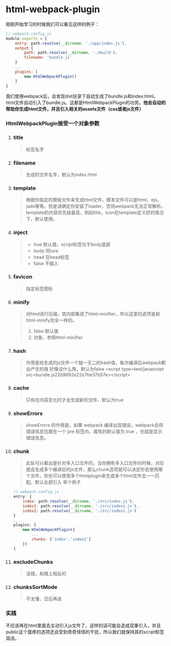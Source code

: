 # html-webpack-plugin

刚刚开始学习的时候我们可以看见这样的例子：
```js
// webpack.config.js
module.exports = {
    entry: path.resolve(__dirname, './app/index.js'),
    output:{
        path: path.resolve(__dirname, './build'),
        filename: 'bundle.js'
    }
    ...
    plugins: [
        new HtmlWebpackPlugin()
    ]
}
```
我们使用webpack后，会发现dist目录下自动生成了bundle.js和index.html。
html文件自动引入了bundle.js。这都是HtmlWebpackPlugin的功劳。**他会自动的帮助你生成html文件，并且引入相关的assets文件（css或者js文件）**

### HtmlWebpackPlugin接受一个对象参数
1. ### title
    >标签名字
2. ### filename
    >生成的文件名字，默认为index.html
3. ### template
    >根据你指定的模板文件来生成html文件。模本文件可以是html，ejs，jade等等。但是请确定你安装了loader，否则webpack无法正常解析。template的内容优先级最高，例如title，icon在template定义好的情况下，默认使用。
3. ### inject
    > - true 默认值，script标签位于body底部
    > - body 同ture
    > - head 在head标签
    > - false 不插入
4. ### favicon
    > 指定标签图标
5. ### minify 
    > 对html进行压缩，其内部集成了html-minifier，所以这里的选项是和html-minify完全一样的。
    > 1. false 默认值
    > 2. 对象，参照html-minifier

6. ### hash
    > 作用是给生成的js文件一个独一无二的hash值，每次编译后webpack都会产生的值
    > 好像没什么用，默认为false
    > \<script type=text/javascript src=bundle.js22b9692e22e7be37b57e><\/script>
7. ### cache
    > 只有在内容变化时才会生成新的文件，默认为true
8. ### showErrors
    > showErrors 的作用是，如果 webpack 编译出现错误，webpack会将错误信息包裹在一个 pre 标签内，属性的默认值为 true ，也就是显示错误信息。
9. ### chunk 
    > 此处可以看出是针对多入口文件的，当你拥有多入口文件的时候，对应就会生成多个编译后的js文件，那么chunk选项就可以决定你去使用哪个文件，你也可以使用多个htmlplugin来生成多个html文件去一一匹配。默认全部引入
    举个例子
    ```js
    // webpack.config.js
    entry: {
        index: path.resolve(__dirname, './src/index.js'),
        index1: path.resolve(__dirname, './src/index1.js'),
        index2: path.resolve(__dirname, './src/index2.js')
    }
    ...
    plugins: [
        new HtmlWebpackPlugin({
            ...
            chunks: ['index','index2']
        })
    ]
    ```
10. ### excludeChunks
    > 没错，和楼上相反的

11. ### chunksSortMode
    > 不太懂，日后再说




### 实践

不应该再在html里面去主动引入js文件了，这样的话可能会造成双重引入，并且public这个蛋疼的选项还会受到奇奇怪怪的干扰，所以我们就保持其的script标签简洁。